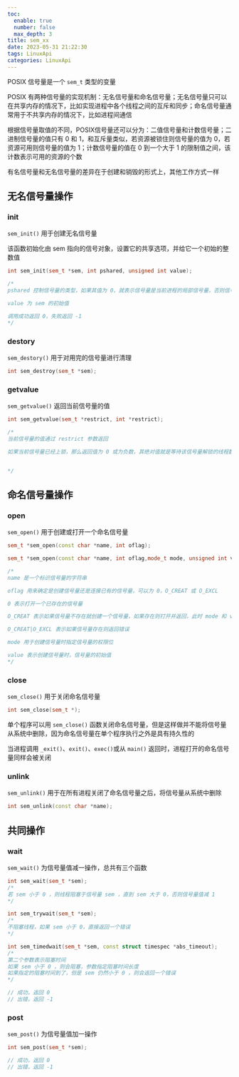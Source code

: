 ```yaml
---
toc:
  enable: true
  number: false
  max_depth: 3
title: sem_xx
date: 2023-05-31 21:22:30
tags: LinuxApi
categories: LinuxApi
---
```


POSIX 信号量是一个 `sem_t` 类型的变量

POSIX 有两种信号量的实现机制：无名信号量和命名信号量；无名信号量只可以在共享内存的情况下，比如实现进程中各个线程之间的互斥和同步；命名信号量通常用于不共享内存的情况下，比如进程间通信

根据信号量取值的不同，POSIX信号量还可以分为：二值信号量和计数信号量；二进制信号量的值只有 0 和 1，和互斥量类似，若资源被锁住则信号量的值为 0，若资源可用则信号量的值为 1；计数信号量的值在 0 到一个大于 1 的限制值之间，该计数表示可用的资源的个数

有名信号量和无名信号量的差异在于创建和销毁的形式上，其他工作方式一样

## 无名信号量操作

### init

`sem_init()` 用于创建无名信号量

该函数初始化由 sem 指向的信号对象，设置它的共享选项，并给它一个初始的整数值

```cpp
int sem_init(sem_t *sem, int pshared, unsigned int value);

/*
pshared 控制信号量的类型，如果其值为 0，就表示信号量是当前进程的局部信号量，否则信号量就可以在多个进程间共享

value 为 sem 的初始值

调用成功返回 0，失败返回 -1
*/
```

### destory

`sem_destory()` 用于对用完的信号量进行清理

```cpp
int sem_destroy(sem_t *sem);
```

### getvalue

`sem_getvalue()` 返回当前信号量的值

```cpp
int sem_getvalue(sem_t *restrict, int *restrict);

/*
当前信号量的值通过 restrict 参数返回

如果当前信号量已经上锁，那么返回值为 0 或为负数，其绝对值就是等待该信号量解锁的线程数


*/
```

## 命名信号量操作

### open

`sem_open()` 用于创建或打开一个命名信号量

```cpp
sem_t *sem_open(const char *name, int oflag);

sem_t *sem_open(const char *name, int oflag,mode_t mode, unsigned int value);

/*
name 是一个标识信号量的字符串

oflag 用来确定是创建信号量还是连接已有的信号量，可以为 0，O_CREAT 或 O_EXCL

0 表示打开一个已存在的信号量

O_CREAT 表示如果信号量不存在就创建一个信号量，如果存在则打开并返回，此时 mode 和 value 都需要指定

O_CREAT|O_EXCL 表示如果信号量存在则返回错误

mode 用于创建信号量时指定信号量的权限位

value 表示创建信号量时，信号量的初始值
*/
```

### close

`sem_close()` 用于关闭命名信号量

```cpp
int sem_close(sem_t *);
```

单个程序可以用 `sem_close()` 函数关闭命名信号量，但是这样做并不能将信号量从系统中删除，因为命名信号量在单个程序执行之外是具有持久性的

当进程调用 `_exit()`、`exit()`、`exec()`或从 `main()` 返回时，进程打开的命名信号量同样会被关闭

### unlink

`sem_unlink()` 用于在所有进程关闭了命名信号量之后，将信号量从系统中删除

```cpp
int sem_unlink(const char *name);
```

## 共同操作

### wait

`sem_wait()` 为信号量值减一操作，总共有三个函数

```cpp
int sem_wait(sem_t *sem);
/* 
若 sem 小于 0 ，则线程阻塞于信号量 sem ，直到 sem 大于 0，否则信号量值减 1
*/

int sem_trywait(sem_t *sem);
/*
不阻塞线程，如果 sem 小于 0，直接返回一个错误
*/

int sem_timedwait(sem_t *sem, const struct timespec *abs_timeout);
/*
第二个参数表示阻塞时间
如果 sem 小于 0 ，则会阻塞，参数指定阻塞时间长度
如果指定的阻塞时间到了，但是 sem 仍然小于 0 ，则会返回一个错误 
*/

// 成功，返回 0 
// 出错，返回 -1
```

### post

`sem_post()` 为信号量值加一操作

```cpp
int sem_post(sem_t *sem);

// 成功，返回 0 
// 出错，返回 -1
```